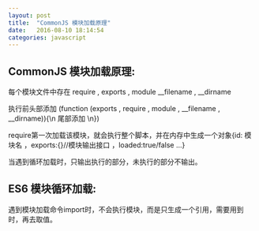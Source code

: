 ```yaml
---
layout: post
title:  "CommonJS 模块加载原理"
date:   2016-08-10 18:14:54
categories: javascript
---
```


## CommonJS 模块加载原理:

每个模块文件中存在 require , exports , module __filename , __dirname
  
执行前头部添加  (function (exports , require , module , __filename , __dirname)){\n 尾部添加 \n})

require第一次加载该模块，就会执行整个脚本，并在内存中生成一个对象{id: 模块名 ，exports:{}//模块输出接口 ，loaded:true/false ...}

当遇到循环加载时，只输出执行的部分，未执行的部分不输出。

## ES6 模块循环加载:

遇到模块加载命令import时，不会执行模块，而是只生成一个引用，需要用到时，再去取值。